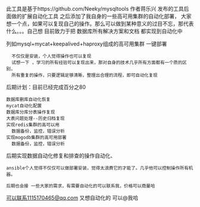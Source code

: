 此工具是基于https://github.com/Neeky/mysqltools 作者蒋乐兴 发布的工具后面做的扩展自动化工具
之后添加了我自身的一些高可用集群的自动化部署，
大家想一个点，如果可以复现自己的操作。那么可以做到某种意义的过目不忘，那代表什么。。。自己想
目前致力于把 数据库所有解决方案和文档 都实现到自动化中

列如mysql+mycat+keepalived+haproxy组成的高可用集群 一键部署

	  不仅仅是安装，个人觉得操作也可以复现
	  试想一下 ，学习的所有经验可以复现出来，那对自身的技术几乎所有方面都有一个质的区别，
	  所有重复的操作，只要逻辑足够清晰，整理出合理的流程，即可自动化复现
	  
后期计划：目前已经完成百分之80

	数据库删库自动化恢复
	mycat自动化配置
	数据库分库分表操作复现
	大表问题处理--历史归档复现
	实现redis集群的高可以用
	  数据备份，监控，错误分析
	实现mogodb集群的高可用部署
	  数据备份，监控，错误分析
	  
后期实现数据自动化修复和排查的操作自动化、
	
	ansible个人觉得不仅仅可以做部署安装，觉得太浪费它的才能了。几乎他可以控制操作所有机器。
	
	后期也会接 一些大家的需求，有需要自动化的可以联系我，价格可以商量哈
可以联系1115170465@qq.com 又想自动化的 可以@我哈
	

